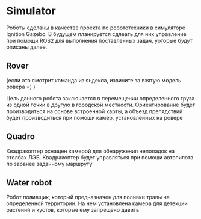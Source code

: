 # Simulator
Роботы сделаны в качестве проекта по робототехники в симуляторе Ignition Gazebo. В будущем планируется сдлеать для них управление при помощи ROS2 для выполнения поставленных задач, уоторые будут описаны далее.

## Rover
(если это смотрит команда из яндекса, извините за взятую модель ровера =) )

Цель данного робота заключается в перемещении определенного груза из одной точки в другую в городской местности. Ориентирование будет производиться на основе встроенной карты, а объезд препядствий будет производиться при помощи камер, установленных на ровере

## Quadro

Квадракоптер оснащен камерой для обнаружения неполадок на столбах ЛЭБ. Квадракоптер будет управляться при помощи автопилота по заранее заданному маршруту

## Water robot

Робот поливщик, который предназначен для поливки травы на определенной территории. На нем установлена камера для детекции растений и кустов, которые ему запрещено давить
